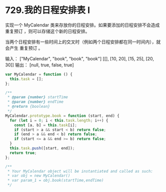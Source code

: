 # 729.我的日程安排表 I

实现一个 MyCalendar 类来存放你的日程安排。如果要添加的日程安排不会造成 重复预订 ，则可以存储这个新的日程安排。

当两个日程安排有一些时间上的交叉时（例如两个日程安排都在同一时间内），就会产生 重复预订 。

输入：
["MyCalendar", "book", "book", "book"]
[[], [10, 20], [15, 25], [20, 30]]
输出：
[null, true, false, true]

```js
var MyCalendar = function () {
  this.task = [];
};

/**
 * @param {number} startTime
 * @param {number} endTime
 * @return {boolean}
 */
MyCalendar.prototype.book = function (start, end) {
  for (let i = 0; i < this.task.length; i++) {
    const [a, b] = this.task[i];
    if (start > a && start < b) return false;
    if (end > a && end < b) return false;
    if (start <= a && end >= b) return false;
  }
  this.task.push([start, end]);
  return true;
};

/**
 * Your MyCalendar object will be instantiated and called as such:
 * var obj = new MyCalendar()
 * var param_1 = obj.book(startTime,endTime)
 */
```
